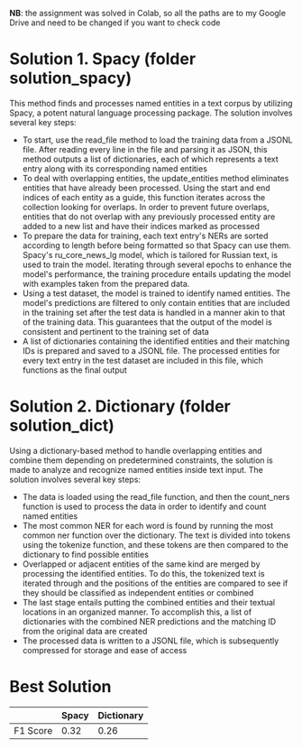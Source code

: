 **NB**: the assignment was solved in Colab, so all the paths are to my Google Drive
and need to be changed if you want to check code

# Solution 1. Spacy (folder solution_spacy)
This method finds and processes named entities in a text corpus by utilizing Spacy, a
potent natural language processing package. The solution involves several key
steps:
- To start, use the read_file method to load the training data from a JSONL file.
After reading every line in the file and parsing it as JSON, this method outputs
a list of dictionaries, each of which represents a text entry along with its
corresponding named entities
- To deal with overlapping entities, the update_entities method eliminates
entities that have already been processed. Using the start and end indices of
each entity as a guide, this function iterates across the collection looking for
overlaps. In order to prevent future overlaps, entities that do not overlap with
any previously processed entity are added to a new list and have their indices
marked as processed
- To prepare the data for training, each text entry's NERs are sorted according
to length before being formatted so that Spacy can use them. Spacy's
ru_core_news_lg model, which is tailored for Russian text, is used to train the
model. Iterating through several epochs to enhance the model's performance,
the training procedure entails updating the model with examples taken from
the prepared data.
- Using a test dataset, the model is trained to identify named entities. The
model's predictions are filtered to only contain entities that are included in the
training set after the test data is handled in a manner akin to that of the
training data. This guarantees that the output of the model is consistent and
pertinent to the training set of data
- A list of dictionaries containing the identified entities and their matching IDs is
prepared and saved to a JSONL file. The processed entities for every text
entry in the test dataset are included in this file, which functions as the final
output

# Solution 2. Dictionary (folder solution_dict)
Using a dictionary-based method to handle overlapping entities and combine them
depending on predetermined constraints, the solution is made to analyze and
recognize named entities inside text input. The solution involves several key steps:
- The data is loaded using the read_file function, and then the count_ners
function is used to process the data in order to identify and count named
entities
- The most common NER for each word is found by running the most common
ner function over the dictionary. The text is divided into tokens using the
tokenize function, and these tokens are then compared to the dictionary to
find possible entities
- Overlapped or adjacent entities of the same kind are merged by processing
the identified entities. To do this, the tokenized text is iterated through and the
positions of the entities are compared to see if they should be classified as
independent entities or combined
- The last stage entails putting the combined entities and their textual locations
in an organized manner. To accomplish this, a list of dictionaries with the
combined NER predictions and the matching ID from the original data are
created
- The processed data is written to a JSONL file, which is subsequently
compressed for storage and ease of access

# Best Solution
|                  | Spacy | Dictionary |
|------------------|---------------------|---------------------|
| F1 Score | 0.32                | 0.26                |
